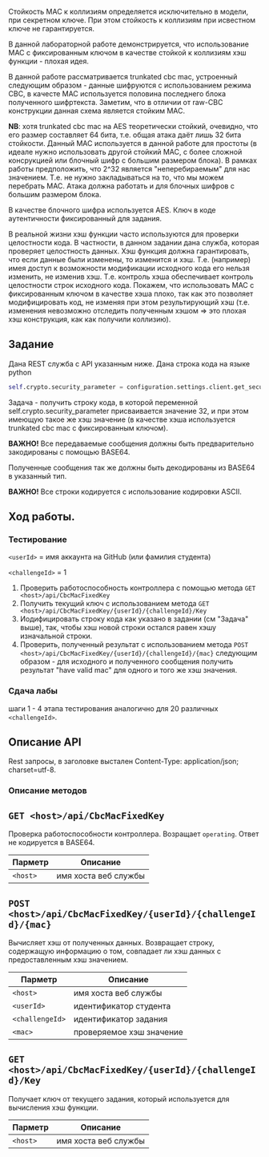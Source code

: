 Стойкость MAC к коллизиям определяется исключительно в модели, при секретном ключе. 
При этом стойкость к коллизиям при исвестном ключе не гарантируется.

В данной лабораторной работе демонстрируется, что использование MAC с фиксированным ключом в качестве 
стойкой к коллизиям хэш функции - плохая идея.

В данной работе рассматривается trunkated cbc mac, устроенный следующим образом - данные шифруются с использованием режима CBC,
в качесте MAC используется половина последнего блока полученного шифртекста. Заметим, что в отличии от raw-CBC конструкции данная
схема является стойким MAC.

**NB**: хотя trunkated cbc mac на AES теоретически стойкий, очевидно, что его размер составляет 64 бита, т.е. общая атака даёт лишь
32 бита стойкости. Данный MAC используется в данной работе для простоты (в идеале нужно использовать другой стойкий MAC, с более сложной
консрукцией или блочный шифр с большим размером блока). В рамках работы предположить, что 2^32 является 
"неперебираемым" для нас значением. Т.е. не нужно закладываться на то, что мы можем перебрать MAC. Атака должна работать и для 
блочных шифров с большим размером блока.

В качестве блочного шифра используется AES. Ключ в коде аутентичности фиксированный для задания. 

В реальной жизни хэш функции часто используются для проверки целостности кода. В частности, в данном задании дана служба, которая
проверяет целостность данных. Хэш функция должна гарантировать, что если данные были изменены, то изменится и хэш.
Т.е. (например) имея доступ к возможности модификации исходного кода его нельзя изменить, не изменив хэш. Т.е. контроль хэша обеспечивает 
контроль целостности строк исходного кода. Покажем, что использовать MAC с фиксированным ключом в качестве хэша плохо, так как 
это позволяет модифицировать код, не изменяя при этом результирующий хэш (т.е. изменения невозможно отследить полученным хэшом
=> это плохая хэш конструкция, как как получили коллизию).

## Задание

Дана REST служба с API указанным ниже. Дана строка кода на языке python

```python
self.crypto.security_parameter = configuration.settings.client.get_security_parameter()
```

Задача - получить строку кода, в которой переменной self.crypto.security_parameter присваивается значение 32, и при этом
имеющую такое же хэш значение (в качестве хэша используется trunkated cbc mac с фиксированным ключом).

**ВАЖНО!** Все передаваемые сообщения должны быть предварительно закодированы с помощью BASE64. 

Полученные сообщения так же должны быть декодированы из BASE64 в указанный тип.

**ВАЖНО!** Все строки кодируется с использование кодировки ASCII.

## Ход работы.

### Тестирование 

`<userId>` = имя аккаунта на GitHub  (или фамилия студента)

`<challengeId>` = 1

1. Проверить работоспособность контроллера с помощью метода `GET <host>/api/CbcMacFixedKey`
2. Получить текущий ключ с использованием метода `GET <host>/api/CbcMacFixedKey/{userId}/{challengeId}/Key`
3. Иодифицировать строку кода как указано в задании (см "Задача" выше), так, чтобы хэш новой строки остался равен хэшу изначальной строки. 
4. Проверить, полученный результат с использованием метода `POST <host>/api/CbcMacFixedKey/{userId}/{challengeId}/{mac}`
следующим образом - для исходного и полученного сообщения получить результат "have valid mac" для одного и того же хэш значения.

### Сдача лабы
шаги 1 - 4 этапа тестирования аналогично для 20 различных `<challengeId>`.

## Описание API

Rest запросы, в заголовке выстален Content-Type: application/json; charset=utf-8.

### Описание методов

## `GET <host>/api/CbcMacFixedKey`

Проверка работоспособности контроллера. Возращает `operating`. Ответ не кодируется в BASE64.

| Парметр| Описание| 
| --- | --- 
| `<host>` | имя хоста веб службы

## `POST <host>/api/CbcMacFixedKey/{userId}/{challengeId}/{mac}`

Вычисляет хэш от полученных данных. 
Возвращает строку, содержащую информацию о том, совпадает ли хэш данных с предоставленным хэш значением.

| Парметр| Описание| 
| --- | --- 
| `<host>` | имя хоста веб службы
| `<userId>` | идентификатор студента
| `<challengeId>` | идентификатор задания
| `<mac>` | проверяемое хэш значение

## `GET <host>/api/CbcMacFixedKey/{userId}/{challengeId}/Key`

Получает ключ от текущего задания, который используется для вычисления хэш функции.

| Парметр| Описание| 
| --- | --- 
| `<host>` | имя хоста веб службы
